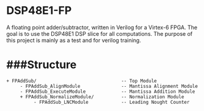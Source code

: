 DSP48E1-FP
======

A floating point adder/subtractor, written in Verilog for a Virtex-6 FPGA. The goal is to use the DSP48E1 DSP slice for all computations. The purpose of this project is mainly as a test and for verilog training.

###Structure
======
    + FPAddSub/                               -- Top Module
         - FPAddSub_AlignModule               -- Mantissa Alignment Module
         - FPAddSub_ExecuteModule             -- Mantissa Addition Module
         + FPAddSub_NormalizeModule/          -- Normalization Module
              - FPAddSub_LNCModule            -- Leading Nought Counter